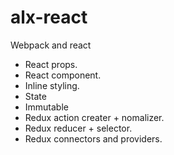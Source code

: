 # alx-react
Webpack and react
- React props.
- React component.
- Inline styling.
- State
- Immutable
- Redux action creater + nomalizer.
- Redux reducer + selector.
- Redux connectors and providers.
